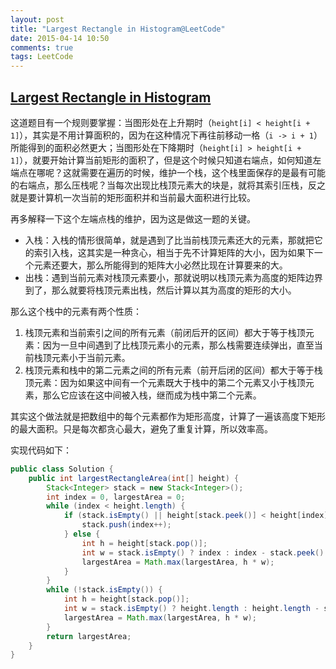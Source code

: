 ```yaml
---
layout: post
title: "Largest Rectangle in Histogram@LeetCode"
date: 2015-04-14 10:50
comments: true
tags: LeetCode
---
```

## [Largest Rectangle in Histogram](https://leetcode.com/problems/largest-rectangle-in-histogram/)

<!-- more -->

这道题目有一个规则要掌握：当图形处在上升期时（`height[i] < height[i + 1]`），其实是不用计算面积的，因为在这种情况下再往前移动一格（`i -> i + 1`）所能得到的面积必然更大；当图形处在下降期时（`height[i] > height[i + 1]`），就要开始计算当前矩形的面积了，但是这个时候只知道右端点，如何知道左端点在哪呢？这就需要在遍历的时候，维护一个栈，这个栈里面保存的是最有可能的右端点，那么压栈呢？当每次出现比栈顶元素大的块是，就将其索引压栈，反之就是要计算机一次当前的矩形面积并和当前最大面积进行比较。

再多解释一下这个左端点栈的维护，因为这是做这一题的关键。

* 入栈：入栈的情形很简单，就是遇到了比当前栈顶元素还大的元素，那就把它的索引入栈，这其实是一种贪心，相当于先不计算矩阵的大小，因为如果下一个元素还要大，那么所能得到的矩阵大小必然比现在计算要来的大。
* 出栈：遇到当前元素对栈顶元素要小，那就说明以栈顶元素为高度的矩阵边界到了，那么就要将栈顶元素出栈，然后计算以其为高度的矩形的大小。

那么这个栈中的元素有两个性质：
1. 栈顶元素和当前索引之间的所有元素（前闭后开的区间）都大于等于栈顶元素：因为一旦中间遇到了比栈顶元素小的元素，那么栈需要连续弹出，直至当前栈顶元素小于当前元素。
2. 栈顶元素和栈中的第二元素之间的所有元素（前开后闭的区间）都大于等于栈顶元素：因为如果这中间有一个元素既大于栈中的第二个元素又小于栈顶元素，那么它应该在这中间被入栈，继而成为栈中第二个元素。

其实这个做法就是把数组中的每个元素都作为矩形高度，计算了一遍该高度下矩形的最大面积。只是每次都贪心最大，避免了重复计算，所以效率高。

实现代码如下：

``` java
public class Solution {
    public int largestRectangleArea(int[] height) {
        Stack<Integer> stack = new Stack<Integer>();
        int index = 0, largestArea = 0;
        while (index < height.length) {
            if (stack.isEmpty() || height[stack.peek()] < height[index]) {
                stack.push(index++);
            } else {
                int h = height[stack.pop()];
                int w = stack.isEmpty() ? index : index - stack.peek() - 1;
                largestArea = Math.max(largestArea, h * w);
            }
        }
        while (!stack.isEmpty()) {
            int h = height[stack.pop()];
            int w = stack.isEmpty() ? height.length : height.length - stack.peek() - 1;
            largestArea = Math.max(largestArea, h * w);
        }
        return largestArea;
    }
}
```
